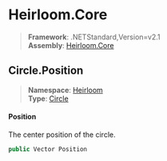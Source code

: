 # Heirloom.Core

> **Framework**: .NETStandard,Version=v2.1  
> **Assembly**: [Heirloom.Core][0]  

## Circle.Position

> **Namespace**: [Heirloom][0]  
> **Type**: [Circle][1]  

#### Position

The center position of the circle.

```cs
public Vector Position
```

[0]: ../Heirloom.Core.md
[1]: Heirloom.Circle.md
